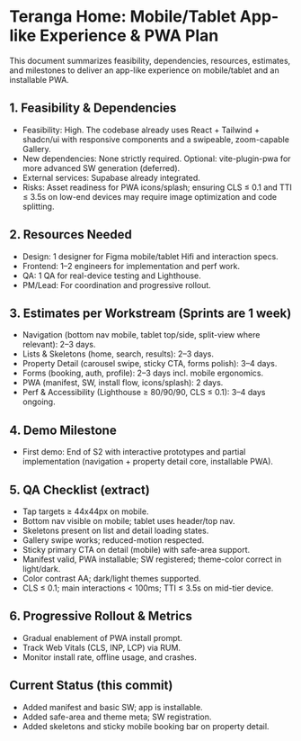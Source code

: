 # Teranga Home: Mobile/Tablet App-like Experience & PWA Plan

This document summarizes feasibility, dependencies, resources, estimates, and milestones to deliver an app-like experience on mobile/tablet and an installable PWA.

## 1. Feasibility & Dependencies
- Feasibility: High. The codebase already uses React + Tailwind + shadcn/ui with responsive components and a swipeable, zoom-capable Gallery.
- New dependencies: None strictly required. Optional: vite-plugin-pwa for more advanced SW generation (deferred).
- External services: Supabase already integrated.
- Risks: Asset readiness for PWA icons/splash; ensuring CLS ≤ 0.1 and TTI ≤ 3.5s on low-end devices may require image optimization and code splitting.

## 2. Resources Needed
- Design: 1 designer for Figma mobile/tablet Hifi and interaction specs.
- Frontend: 1–2 engineers for implementation and perf work.
- QA: 1 QA for real-device testing and Lighthouse.
- PM/Lead: For coordination and progressive rollout.

## 3. Estimates per Workstream (Sprints are 1 week)
- Navigation (bottom nav mobile, tablet top/side, split-view where relevant): 2–3 days.
- Lists & Skeletons (home, search, results): 2–3 days.
- Property Detail (carousel swipe, sticky CTA, forms polish): 3–4 days.
- Forms (booking, auth, profile): 2–3 days incl. mobile ergonomics.
- PWA (manifest, SW, install flow, icons/splash): 2 days.
- Perf & Accessibility (Lighthouse ≥ 80/90/90, CLS ≤ 0.1): 3–4 days ongoing.

## 4. Demo Milestone
- First demo: End of S2 with interactive prototypes and partial implementation (navigation + property detail core, installable PWA).

## 5. QA Checklist (extract)
- Tap targets ≥ 44x44px on mobile.
- Bottom nav visible on mobile; tablet uses header/top nav.
- Skeletons present on list and detail loading states.
- Gallery swipe works; reduced-motion respected.
- Sticky primary CTA on detail (mobile) with safe-area support.
- Manifest valid, PWA installable; SW registered; theme-color correct in light/dark.
- Color contrast AA; dark/light themes supported.
- CLS ≤ 0.1; main interactions < 100ms; TTI ≤ 3.5s on mid-tier device.

## 6. Progressive Rollout & Metrics
- Gradual enablement of PWA install prompt.
- Track Web Vitals (CLS, INP, LCP) via RUM.
- Monitor install rate, offline usage, and crashes.

## Current Status (this commit)
- Added manifest and basic SW; app is installable.
- Added safe-area and theme meta; SW registration.
- Added skeletons and sticky mobile booking bar on property detail.
